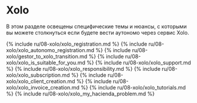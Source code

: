 # Xolo

В этом разделе освещены специфические темы и нюансы, с которыми вы можете столкнуться если будете вести аутономо 
через сервис Xolo.

{% include ru/08-xolo/xolo_registration.md %}
{% include ru/08-xolo/xolo_autonomo_registration.md %}
{% include ru/08-xolo/gestor_to_xolo_transition.md %}
{% include ru/08-xolo/xolo_is_suitable_for_you.md %}
{% include ru/08-xolo/xolo_support.md %}
{% include ru/08-xolo/xolo_responsibility.md %}
{% include ru/08-xolo/xolo_subscription.md %}
{% include ru/08-xolo/xolo_client_creation.md %}
{% include ru/08-xolo/xolo_invoice_creation.md %}
{% include ru/08-xolo/xolo_tutorials.md %}
{% include ru/08-xolo/xolo_my_hacienda_problem.md %}
